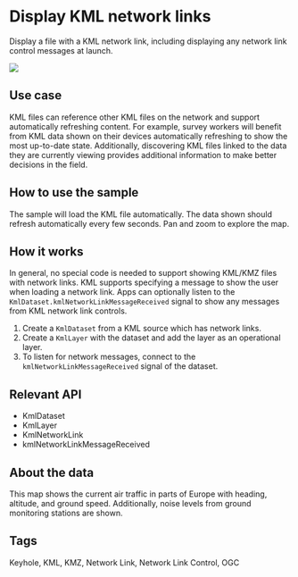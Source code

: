 # Display KML network links

Display a file with a KML network link, including displaying any network link control messages at launch.

![](screenshot.png)

## Use case

KML files can reference other KML files on the network and support automatically refreshing content. For example, survey workers will benefit from KML data shown on their devices automatically refreshing to show the most up-to-date state. Additionally, discovering KML files linked to the data they are currently viewing provides additional information to make better decisions in the field.

## How to use the sample

The sample will load the KML file automatically. The data shown should refresh automatically every few seconds. Pan and zoom to explore the map.

## How it works

In general, no special code is needed to support showing KML/KMZ files with network links. KML supports specifying a message to show the user when loading a network link. Apps can optionally listen to the `KmlDataset.kmlNetworkLinkMessageReceived` signal to show any messages from KML network link controls.
1. Create a `KmlDataset` from a KML source which has network links.
2. Create a `KmlLayer` with the dataset and add the layer as an operational layer.
3. To listen for network messages, connect to the `kmlNetworkLinkMessageReceived` signal of the dataset.

## Relevant API

* KmlDataset
* KmlLayer
* KmlNetworkLink
* kmlNetworkLinkMessageReceived

## About the data

This map shows the current air traffic in parts of Europe with heading, altitude, and ground speed. Additionally, noise levels from ground monitoring stations are shown.

## Tags

Keyhole, KML, KMZ, Network Link, Network Link Control, OGC
